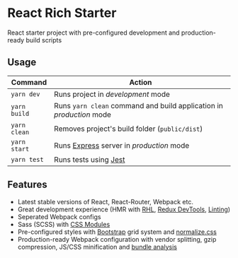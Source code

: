# React Rich Starter
React starter project with pre-configured development and production-ready build scripts

## Usage
| Command | Action |
| --- | --- |
| `yarn dev` | Runs project in *development* mode |
| `yarn build` | Runs `yarn clean` command and build application in *production* mode |
| `yarn clean` | Removes project's build folder (`public/dist`) |
| `yarn start` | Runs [Express](http://expressjs.com/) server in *production* mode |
| `yarn test` | Runs tests using [Jest](https://facebook.github.io/jest/) |

## Features
* Latest stable versions of React, React-Router, Webpack etc.
* Great development experience (HMR with [RHL](https://github.com/gaearon/react-hot-loader), [Redux DevTools](https://github.com/gaearon/redux-devtools), [Linting](https://eslint.org/))
* Seperated Webpack configs
* Sass (SCSS) with [CSS Modules](https://github.com/css-modules/css-modules)
* Pre-configured styles with [Bootstrap](https://getbootstrap.com/) grid system and [normalize.css](https://necolas.github.io/normalize.css/)
* Production-ready Webpack configuration with vendor splitting, gzip compression, JS/CSS minification and [bundle analysis](https://www.npmjs.com/package/webpack-bundle-analyzer)
